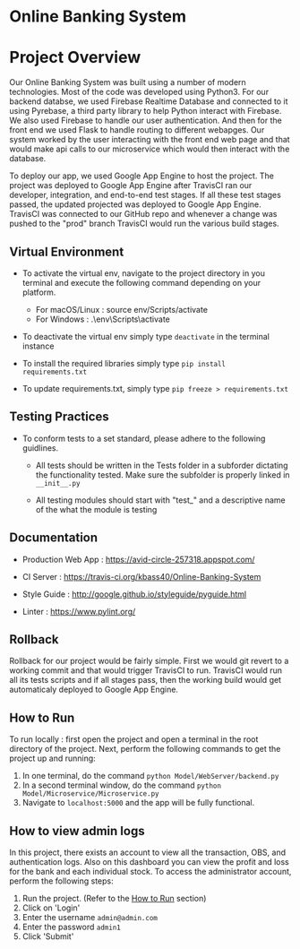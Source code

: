 # Online Banking System

# Project Overview
Our Online Banking System was built using a number of modern technologies. Most of the code was developed using Python3. For our backend databse, we used Firebase Realtime Database and connected to it using Pyrebase, a third party library to help Python interact with Firebase. We also used Firebase to handle our user authentication. And then for the front end we used Flask to handle routing to different webapges. Our system worked by the user interacting with the front end web page and that would make api calls to our microservice which would then interact with the database.

To deploy our app, we used Google App Engine to host the project. The project was deployed to Google App Engine after TravisCI ran our developer, integration, and end-to-end test stages. If all these test stages passed, the updated projected was deployed to Google App Engine. TravisCI was connected to our GitHub repo and whenever a change was pushed to the "prod" branch TravisCI would run the various build stages.

## Virtual Environment
- To activate the virtual env, navigate to the project directory in you terminal and execute the following command depending on your platform.
    - For macOS/Linux : source env/Scripts/activate
    - For Windows : .\env\Scripts\activate

- To deactivate the virtual env simply type `deactivate` in the terminal instance

- To install the required libraries simply type `pip install requirements.txt`

- To update requirements.txt, simply type `pip freeze > requirements.txt`

## Testing Practices
- To conform tests to a set standard, please adhere to the following guidlines.

    - All tests should be written in the Tests folder in a subforder dictating the functionality tested. Make sure the subfolder is properly linked in `__init__.py`

    - All testing modules should start with "test_" and a descriptive name of the what the module is testing

## Documentation
- Production Web App : https://avid-circle-257318.appspot.com/

- CI Server : https://travis-ci.org/kbass40/Online-Banking-System

- Style Guide : http://google.github.io/styleguide/pyguide.html

- Linter : https://www.pylint.org/

## Rollback
Rollback for our project would be fairly simple. First we would git revert to a working commit and that would trigger TravisCI to run. TravisCI would run all its tests scripts and if all stages pass, then the working build would get automaticaly deployed to Google App Engine.

## How to Run
To run locally : first open the project and open a terminal in the root directory of the project. Next, perform the following commands to get the project up and running:
1. In one terminal, do the command `python Model/WebServer/backend.py` 
2. In a second terminal window, do the command `python Model/Microservice/Microservice.py` 
3. Navigate to `localhost:5000` and the app will be fully functional.

## How to view admin logs
In this project, there exists an account to view all the transaction, OBS, and authentication logs. Also on this dashboard you can view the profit and loss for the bank and each individual stock. To access the administrator account, perform the following steps:
1. Run the project. (Refer to the [How to Run](#how-to-run) section)
2. Click on 'Login'
3. Enter the username `admin@admin.com`
4. Enter the password `admin1`
5. Click 'Submit'
